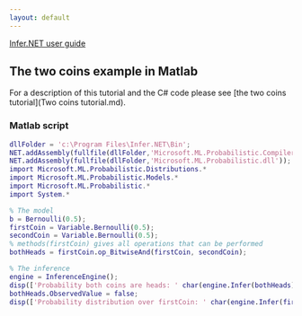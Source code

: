 ```yaml
---
layout: default 
--- 
```

[Infer.NET user guide](index.md)

## The two coins example in Matlab

For a description of this tutorial and the C# code please see [the two coins tutorial](Two coins tutorial.md).

### Matlab script

```matlab
dllFolder = 'c:\Program Files\Infer.NET\Bin';  
NET.addAssembly(fullfile(dllFolder,'Microsoft.ML.Probabilistic.Compiler.dll'));  
NET.addAssembly(fullfile(dllFolder,'Microsoft.ML.Probabilistic.dll'));  
import Microsoft.ML.Probabilistic.Distributions.*  
import Microsoft.ML.Probabilistic.Models.*  
import Microsoft.ML.Probabilistic.*  
import System.*  

% The model  
b = Bernoulli(0.5);  
firstCoin = Variable.Bernoulli(0.5);  
secondCoin = Variable.Bernoulli(0.5);  
% methods(firstCoin) gives all operations that can be performed  
bothHeads = firstCoin.op_BitwiseAnd(firstCoin, secondCoin);  

% The inference  
engine = InferenceEngine();  
disp(['Probability both coins are heads: ' char(engine.Infer(bothHeads).ToString)]);  
bothHeads.ObservedValue = false;  
disp(['Probability distribution over firstCoin: ' char(engine.Infer(firstCoin).ToString)]);
```
